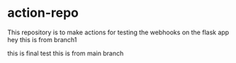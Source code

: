 # action-repo

This repository is to make actions for testing the webhooks on the flask app
hey this is from branch1

this is final test
this is from main branch
